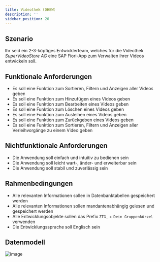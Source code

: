 ```yaml
---
title: Videothek (DHBW)
description: ''
sidebar_position: 20
---
```


## Szenario
Ihr seid ein 2-3-köpfiges Entwicklerteam, welches für die Videothek _SuperVideoStore AG_ eine SAP Fiori-App zum Verwalten ihrer Videos entwickeln soll.

## Funktionale Anforderungen
- Es soll eine Funktion zum Sortieren, Filtern und Anzeigen aller Videos geben
- Es soll eine Funktion zum Hinzufügen eines Videos geben
- Es soll eine Funktion zum Bearbeiten eines Videos geben
- Es soll eine Funktion zum Löschen eines Videos geben
- Es soll eine Funktion zum Ausleihen eines Videos geben
- Es soll eine Funktion zum Zurückgeben eines Videos geben
- Es soll eine Funktion zum Sortieren, Filtern und Anzeigen aller Verleihvorgänge zu einem Video geben

## Nichtfunktionale Anforderungen
- Die Anwendung soll einfach und intuitiv zu bedienen sein
- Die Anwendung soll leicht wart-, änder- und erweiterbar sein
- Die Anwendung soll stabil und zuverlässig sein

## Rahmenbedingungen
- Alle relevanten Informationen sollen in Datenbanktabellen gespeichert werden
- Alle relevanten Informationen sollen mandantenabhängig gelesen und gespeichert werden
- Alle Entwicklungsobjekte sollen das Prefix `ZTG_` + `Dein Gruppenkürzel` verwenden
- Die Entwicklungssprache soll Englisch sein

## Datenmodell
![image](https://user-images.githubusercontent.com/47243617/210212648-76251386-34e2-42ef-8458-421144e8b4d1.png)

